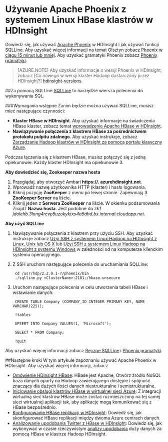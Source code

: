 <properties 
   pageTitle="Używanie Apache Phoenix i SQuirreL w HDInsight | Microsoft Azure" 
   description="Dowiedz się, jak używać Apache Phoenix w HDInsight i sposobu instalowania i konfigurowania SQuirreL w miejscu pracy, aby nawiązać połączenie z klastrem HBase w HDInsight." 
   services="hdinsight" 
   documentationCenter="" 
   authors="mumian" 
   manager="jhubbard" 
   editor="cgronlun"/>

<tags
   ms.service="hdinsight"
   ms.devlang="na"
   ms.topic="article"
   ms.tgt_pltfrm="na"
   ms.workload="big-data" 
   ms.date="09/02/2016"
   ms.author="jgao"/>

# <a name="use-apache-phoenix-with-linux-based-hbase-clusters-in-hdinsight"></a>Używanie Apache Phoenix z systemem Linux HBase klastrów w HDInsight  

Dowiedz się, jak używać [Apache Phoenix](http://phoenix.apache.org/) w HDInsight i jak używać funkcji SQLLine. Aby uzyskać więcej informacji na temat Olsztyn zobacz [Phoenix w ciągu 15 minut lub mniej](http://phoenix.apache.org/Phoenix-in-15-minutes-or-less.html). Aby uzyskać gramatyki Phoenix zobacz [Phoenix gramatyki](http://phoenix.apache.org/language/index.html).

>[AZURE.NOTE] Aby uzyskać informacje o wersji Phoenix w HDInsight, zobacz [Co nowego w wersji klaster Hadoop dostarczony przez HDInsight?] [hdinsight-versions].

##<a name="use-sqlline"></a>Za pomocą SQLLine
[SQLLine](http://sqlline.sourceforge.net/) to narzędzie wiersza polecenia do wykonywania SQL. 

###<a name="prerequisites"></a>Wymagania wstępne
Zanim będzie można używać SQLLine, musisz mieć następujące czynności:

- **Klaster HBase w HDInsight**. Aby uzyskać informacje na świadczenia HBase klaster, zobacz temat [wprowadzenie Apache HBase w HDInsight][hdinsight-hbase-get-started].
- **Nawiązywanie połączenia z klastrem HBase za pośrednictwem protokołu pulpitu zdalnego**. Aby uzyskać instrukcje, zobacz [Zarządzanie Hadoop klastrów w HDInsight za pomocą portalu klasyczny Azure][hdinsight-manage-portal].


Podczas łączenia się z klastrem HBase, musisz połączyć się z jedną opiekunowie. Każdy klaster HDInsight ma opiekunowie 3. 

**Aby dowiedzieć się, Zookeeper nazwa hosta**

1. Przeglądaj, aby otworzyć Ambari **https://<ClusterName>. azurehdinsight.net**.
2. Wprowadź nazwę użytkownika HTTP (klaster) i hasło logowania.
3. Kliknij pozycję **ZooKeeper** z menu po lewej stronie. Zapewniają 3 **ZooKeeper Server** na liście.
4. Kliknij jeden z **Serwera ZooKeeper** na liście. W okienku podsumowania Znajdź **Nazwa hosta**. Jest podobne do *zk1 jdolehb.3lnng4rcvp5uzokyktxs4a5dhd.bx.internal.cloudapp.net*.

**Aby użyć SQLLine**

1. Nawiązywanie połączenia z klastrem przy użyciu SSH. Aby uzyskać instrukcje zobacz [Użyj SSH z systemem Linux Hadoop na HDInsight z Linux, Unix lub OS X](hdinsight-hadoop-linux-use-ssh-unix.md) lub [Użyj SSH z systemem Linux Hadoop na HDInsight z systemu Windows](hdinsight-hadoop-linux-use-ssh-windows.md) w zależności od na komputerze klienckim systemu operacyjnego.

2. Z SSH uruchom następujące polecenia do uruchamiania SQLLine:

        cd /usr/hdp/2.2.9.1-7/phoenix/bin
        ./sqlline.py <ClusterName>:2181:/hbase-unsecure

2. Uruchom następujące polecenia w celu utworzenia tabeli HBase i wstawianie danych:

        CREATE TABLE Company (COMPANY_ID INTEGER PRIMARY KEY, NAME VARCHAR(225));
    
        !tables
        
        UPSERT INTO Company VALUES(1, 'Microsoft');
        
        SELECT * FROM Company;
        
        !quit

Aby uzyskać więcej informacji zobacz [Ręczne SQLLine](http://sqlline.sourceforge.net/#manual) i [Phoenix gramatyki](http://phoenix.apache.org/language/index.html).


 
##<a name="next-steps"></a>Następne kroki
W tym artykule zapoznaniu używać Apache Phoenix w HDInsight.  Aby uzyskać więcej informacji, zobacz

- [Omówienie HDInsight HBase][hdinsight-hbase-overview]: HBase jest Apache, Otwórz źródło NoSQL baza danych oparty na Hadoop zawierającego dostępie i spójność znaczący dla dużych ilości danych niestrukturalne i semistrukturalne.
- [Inicjowanie obsługi klastrów HBase w wirtualnej sieci Azure][hdinsight-hbase-provision-vnet]: Z integracji wirtualną sieć klastrów HBase może zostać rozmieszczony na tej samej sieci wirtualnej aplikacji tak, aby aplikacje mogą komunikować się z HBase bezpośrednio.
- [Konfigurowanie HBase replikacji w HDInsight](hdinsight-hbase-geo-replication.md): Dowiedz się, jak skonfigurować HBase replikacji między dwoma Azure centrach danych. 
- [Analizowanie upodobania Twitter z HBase w HDInsight][hbase-twitter-sentiment]: Dowiedz się, jak wykonywać w czasie rzeczywistym [analizy upodobania](http://en.wikipedia.org/wiki/Sentiment_analysis) duży danych za pomocą HBase w klastrze Hadoop HDInsight.

[azure-portal]: https://portal.azure.com
[vnet-point-to-site-connectivity]: https://msdn.microsoft.com/library/azure/09926218-92ab-4f43-aa99-83ab4d355555#BKMK_VNETPT

[hdinsight-versions]: hdinsight-component-versioning.md
[hdinsight-hbase-get-started]: hdinsight-hbase-tutorial-get-started.md
[hdinsight-manage-portal]: hdinsight-administer-use-management-portal.md#connect-to-hdinsight-clusters-by-using-rdp
[hdinsight-hbase-provision-vnet]: hdinsight-hbase-provision-vnet.md
[hdinsight-hbase-overview]: hdinsight-hbase-overview.md
[hbase-twitter-sentiment]: hdinsight-hbase-analyze-twitter-sentiment.md

[hdinsight-hbase-phoenix-sqlline]: ./media/hdinsight-hbase-phoenix-squirrel/hdinsight-hbase-phoenix-sqlline.png
[img-certificate]: ./media/hdinsight-hbase-phoenix-squirrel/hdinsight-hbase-vpn-certificate.png
[img-vnet-diagram]: ./media/hdinsight-hbase-phoenix-squirrel/hdinsight-hbase-vnet-point-to-site.png
[img-squirrel-driver]: ./media/hdinsight-hbase-phoenix-squirrel/hdinsight-hbase-squirrel-driver.png
[img-squirrel-alias]: ./media/hdinsight-hbase-phoenix-squirrel/hdinsight-hbase-squirrel-alias.png
[img-squirrel]: ./media/hdinsight-hbase-phoenix-squirrel/hdinsight-hbase-squirrel.png
[img-squirrel-sql]: ./media/hdinsight-hbase-phoenix-squirrel/hdinsight-hbase-squirrel-sql.png


 
